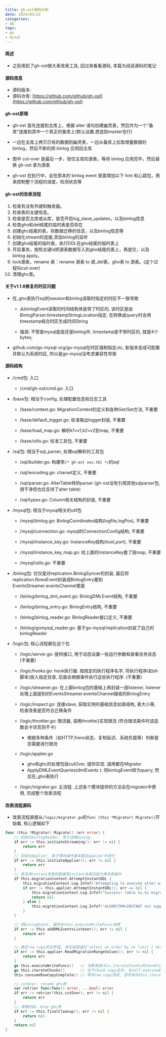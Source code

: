 ```yaml
---
title: gh-ost源码分析
date: 2024/05/22
categories: 
- db
tags:
- go
- mysql
---
```

#### 简述
* 之前用到了gh-ost做大表改表工具, 回过来看看源码, 本篇为阅读源码的笔记

#### 源码信息
* 源码版本: 
* 源码仓库: [https://github.com/github/gh-ost](https://github.com/github/gh-ost)

#### gh-ost原理
* gh-ost 首先连接到主库上，根据 alter 语句创建幽灵表，然后作为一个"备库"连接到其中一个真正的备库上(默认设置,想连到master也行)

* 一边在主库上拷贝已有的数据到幽灵表，一边从备库上拉取增量数据的 binlog，然后不断的把 binlog 应用回主库

* 图中 cut-over 是最后一步，锁住主库的源表，等待 binlog 应用完毕，然后替换 gh-ost 表为源表

* gh-ost 在执行中，会在原本的 binlog event 里面增加以下 hint 和心跳包，用来控制整个流程的进度，检测状态等


#### gh-ost的改表流程
1. 检查有没有外键和触发器。
2. 检查表的主键信息。
3. 检查是否主库或从库，是否开启log_slave_updates，以及binlog信息  
4. 检查gho和del结尾的临时表是否存在
5. 创建ghc结尾的表，存数据迁移的信息，以及binlog信息等    
6. 初始化stream的连接,添加binlog的监听
7. 创建gho结尾的临时表，执行DDL在gho结尾的临时表上
8. 开启事务，按照主键id把源表数据写入到gho结尾的表上，再提交，以及binlog apply。
9. lock源表，rename 表：rename 源表 to 源_del表，gho表 to 源表。(这个过程叫cut-over)
10. 清理ghc表。


#### 关于v1.1.6修复的时区问题
* 在_gho表执行sql的session和binlog读取时指定的时区不一致导致
    - 从binlogEvent读取的时间结构体是带了时区的, 该时区是由BinlogParser.timestampStringLocation指定, 
    在转换成query时会用timestamp结合时区生成时间String
    
    - 强调: 不管是mysql底层还是binlog中, timestamp是不带时区的, 就是4个bytes; 

* github.com/go-mysql-org/go-mysql在时区强制指定utc, 新版本变成可配置并默认为系统时区, 所以是go-mysql没考虑兼容性导致

#### 源码结构
* /cmd包: 入口
    - /cmd/gh-ost/cmd.go: 入口

* /base包: 相当于config, 处理配置信息和日志工具
    - /base/context.go: MigrationContext的定义和各种Get/Set方法, 不重要

    - /base/default_logger.go: 标准输出logger封装, 不重要

    - /base/load_map.go: 解析k1=v1,k2=v2到map, 不重要

    - /base/utils.go: 标准工具包, 不重要

* /sql包: 相当于sql_parser, 处理sql解析的工具包
    - /sql/builder.go: 构建带`/* gh-ost xxx.tbl */`的sql

    - /sql/encoding.go: charset定义, 不重要

    - /sql/parser.go: AlterTable特供parser (gh-ost没有引用其他sqlparser包, 很干净但也仅支持了alter table)

    - /sql/types.go: Column相关结构的封装, 不重要

* /mysql包: 相当于mysql相关的util包
    - /mysql/binlog.go: BinlogCoordinates结构(logfile,logPos), 不重要

    - /mysql/connection.go: mysql的ConnectionConfig结构, 不重要

    - /mysql/instance_key.go: InstanceKey结构(host,port), 不重要

    - /mysql/instance_key_map.go: 给上面的InstanceKey套了层map, 不重要

    - /mysql/utils.go: 不重要

* /binlog包: 仅仅是对replication.BinlogSyncer的封装, 最后将replication.RowsEvent封装成BinlogEntry塞到EventsStreamer.eventsChannel里面
    - /binlog/binlog_dml_event.go: BinlogDMLEvent结构, 不重要

    - /binlog/binlog_entry.go: BinlogEntry结构, 不重要

    - /binlog/binlog_reader.go: BinlogReader接口定义, 不重要

    - /binlog/gomysql_reader.go: 基于go-mysql/replication封装了自己的binlogReader

* /logic包: 核心流程都在这个包
    - /logic/server.go: 提供接口, 用于动态设置一些运行参数和查看任务状态 (不重要)

    - /logic/hooks.go: hook执行器. 按规定的执行程序名字, 将执行程序(如sh脚本)放入指定目录, 后面会根据事件执行这些执行程序. (不重要)

    - /logic/streamer.go: 在上面binlog包的基础上再封装一层listener, listener处理上面提到的EventsStreamer.eventsChannel接收的BinlogEntry

    - /logic/inspect.go: 连接slave, 获取实例的基础信息如表结构, 表大小等, 检查改表是否符合迁移条件

    - /logic/throttler.go: 限流器, 调用throttle()实现限流 (符合限流条件时该函数会卡住否则不卡)
        + 根据多种条件（如HTTP,freno状态、复制延迟、系统负载等）判断是否需要进行限流

    - /logic/applier.go
        - gho和ghc的处理包括cutOver, 提供实现. 调用都在Migrator
        - ApplyDMLEventQueries(dmlEvents [](*binlog.BinlogDMLEvent)): 将binlogEvent转为query, 然后在_gho表执行

    - /logic/migrator.go: 主流程. 上述各个模块提供的方法会在migrator中使用, 完成整个改表流程


#### 改表流程源码
* 改表流程直接从`/logic/migrator.go`的`func (this *Migrator) Migrate()`开始看, 核心逻辑如下
```go
func (this *Migrator) Migrate() (err error) {
    // 初始化binlogReader, 用于读取binlog
    if err := this.initiateStreaming(); err != nil {
        return err
    }
    // 初始化Applier, 影子表的操作基本都在applier中进行
    if err := this.initiateApplier(); err != nil {
        return err
    }
    // 若支持instant改表则直接用instant改表完成大表改表操作
    if this.migrationContext.AttemptInstantDDL {
        this.migrationContext.Log.Infof("Attempting to execute alter with ALGORITHM=INSTANT")
        if err := this.applier.AttemptInstantDDL(); err == nil {
            this.migrationContext.Log.Infof("Success! table %s.%s migrated instantly", sql.EscapeName(this.migrationContext.DatabaseName), sql.EscapeName(this.migrationContext.OriginalTableName))
            return nil
        } else {
            this.migrationContext.Log.Infof("ALGORITHM=INSTANT not supported for this operation, proceeding with original algorithm: %s", err)
        }
    }

    // 抓binlogEvent, 最终在this.executeWriteFuncs消费
    if err := this.addDMLEventsListener(); err != nil {
        return err
    }

    // 确定row copy的边界值, 其实就是通过"select uk order by uk limit 1 desc/asc"来获取
    if err := this.applier.ReadMigrationRangeValues(); err != nil {
        return err
    }
    go this.executeWriteFuncs()   // 消费来自this.iterateChunks的chunkCopy任务和this.addDMLEventsListener的binlogEvent
    go this.iterateChunks()       // 生产chunk copy任务, 在self.executeWriteFuncs消费
    this.consumeRowCopyComplete() // 等待row copy完成, 信号来自this.iterateChunks

    // cutOver: rename gho表
    var retrier func(func() error, ...bool) error
    if err := retrier(this.cutOver); err != nil {
        return err
    }
    // 清理阶段: drop ghc表
    if err := this.finalCleanup(); err != nil {
        return nil
    }
    return nil
}
```